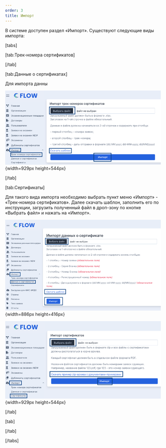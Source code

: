 ```yaml
---
order: 3
title: Импорт
---
```


В системе доступен раздел «Импорт». Существуют следующие виды импорта:

[tabs]

[tab:Трек-номера сертификатов]



[/tab]

[tab:Данные о сертификатах]

Для импорта данны

![](./import-3.png){width=929px height=544px}

[/tab]

[tab:Сертификаты]

Для такого вида импорта необходимо выбрать пункт меню «Импорт» - «Трек-номера сертификатов». Далее скачать шаблон, заполнить его по инструкции, загрузить полученный файл в дроп-зону по кнопке «Выбрать файл» и нажать на «Импорт».

![](./import.png){width=886px height=416px}

![](./import-2.png){width=929px height=544px}

[/tab]

[tab]



[/tab]

[/tabs]


